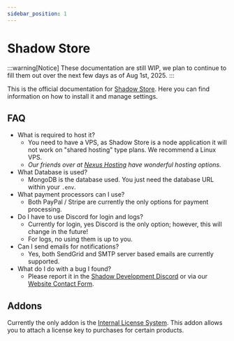 ```yaml
---
sidebar_position: 1
---
```


# Shadow Store

:::warning[Notice]
These documentation are still WIP, we plan to continue to fill them out over the next few days as of Aug 1st, 2025.
:::

This is the official documentation for [Shadow Store](https://shadowdevs.com/store/shadowstore). Here you can find information on how to install it and manage settings.

## FAQ

- What is required to host it?
  - You need to have a VPS, as Shadow Store is a node application it will not work on "shared hosting" type plans. We recommend a Linux VPS.
  - _Our friends over at [Nexus Hosting](https://nexushosting.io/cloud) have wonderful hosting options._
- What Database is used?
  - MongoDB is the database used. You just need the database URL within your `.env`.
- What payment processors can I use?
  - Both PayPal / Stripe are currently the only options for payment processing.
- Do I have to use Discord for login and logs?
  - Currently for login, yes Discord is the only option; however, this will change in the future!
  - For logs, no using them is up to you.
- Can I send emails for notifications?
  - Yes, both SendGrid and SMTP server based emails are currently supported.
- What do I do with a bug I found?
  - Please report it in the [Shadow Development Discord](https://shadowdevs.com/discord) or via our [Website Contact Form](https://shadowdevs.com/form/contactus).

## Addons

Currently the only addon is the [Internal License System](https://shadowdevs.com/store/shadowstore-licensesystem). This addon allows you to attach a license key to purchases for certain products.
